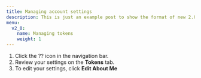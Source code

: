 ```yaml
---
title: Managing account settings
description: This is just an example post to show the format of new 2.0 posts
menu:
  v2_0:
    name: Managing tokens
    weight: 1
---
```


1. Click the ?? icon in the navigation bar.
2. Review your settings on the **Tokens** tab.
3. To edit your settings, click **Edit About Me**
